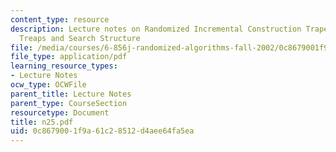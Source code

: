 ```yaml
---
content_type: resource
description: Lecture notes on Randomized Incremental Construction Trapezoidal Decomposition,
  Treaps and Search Structure
file: /media/courses/6-856j-randomized-algorithms-fall-2002/0c8679001f9a61c28512d4aee64fa5ea_n25.pdf
file_type: application/pdf
learning_resource_types:
- Lecture Notes
ocw_type: OCWFile
parent_title: Lecture Notes
parent_type: CourseSection
resourcetype: Document
title: n25.pdf
uid: 0c867900-1f9a-61c2-8512-d4aee64fa5ea
---
```

